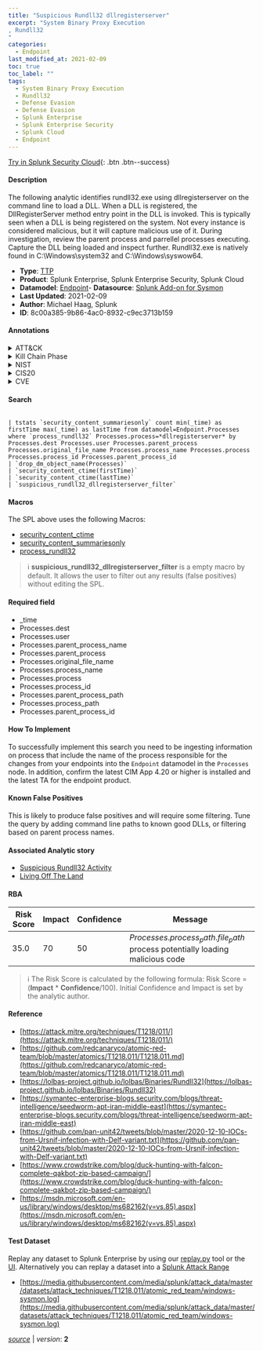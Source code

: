 ```yaml
---
title: "Suspicious Rundll32 dllregisterserver"
excerpt: "System Binary Proxy Execution
, Rundll32
"
categories:
  - Endpoint
last_modified_at: 2021-02-09
toc: true
toc_label: ""
tags:
  - System Binary Proxy Execution
  - Rundll32
  - Defense Evasion
  - Defense Evasion
  - Splunk Enterprise
  - Splunk Enterprise Security
  - Splunk Cloud
  - Endpoint
---
```




[Try in Splunk Security Cloud](https://www.splunk.com/en_us/products/cyber-security.html){: .btn .btn--success}

#### Description

The following analytic identifies rundll32.exe using dllregisterserver on the command line to load a DLL. When a DLL is registered, the DllRegisterServer method entry point in the DLL is invoked. This is typically seen when a DLL is being registered on the system. Not every instance is considered malicious, but it will capture malicious use of it. During investigation, review the parent process and parrellel processes executing. Capture the DLL being loaded and inspect further. Rundll32.exe is natively found in C:\Windows\system32 and C:\Windows\syswow64.

- **Type**: [TTP](https://github.com/splunk/security_content/wiki/Detection-Analytic-Types)
- **Product**: Splunk Enterprise, Splunk Enterprise Security, Splunk Cloud
- **Datamodel**: [Endpoint](https://docs.splunk.com/Documentation/CIM/latest/User/Endpoint)- **Datasource**: [Splunk Add-on for Sysmon](https://splunkbase.splunk.com/app/5709)
- **Last Updated**: 2021-02-09
- **Author**: Michael Haag, Splunk
- **ID**: 8c00a385-9b86-4ac0-8932-c9ec3713b159


#### Annotations

<details>
  <summary>ATT&CK</summary>

<div markdown="1">


| ID             | Technique        |  Tactic             |
| -------------- | ---------------- |-------------------- |
| [T1218](https://attack.mitre.org/techniques/T1218/) | System Binary Proxy Execution | Defense Evasion |

| [T1218.011](https://attack.mitre.org/techniques/T1218/011/) | Rundll32 | Defense Evasion |

</div>
</details>


<details>
  <summary>Kill Chain Phase</summary>

<div markdown="1">

* Actions on Objectives


</div>
</details>


<details>
  <summary>NIST</summary>

<div markdown="1">

* PR.PT
* DE.CM



</div>
</details>

<details>
  <summary>CIS20</summary>

<div markdown="1">

* CIS 8



</div>
</details>

<details>
  <summary>CVE</summary>

<div markdown="1">


</div>
</details>

#### Search 

```

| tstats `security_content_summariesonly` count min(_time) as firstTime max(_time) as lastTime from datamodel=Endpoint.Processes where `process_rundll32` Processes.process=*dllregisterserver* by Processes.dest Processes.user Processes.parent_process Processes.original_file_name Processes.process_name Processes.process Processes.process_id Processes.parent_process_id 
| `drop_dm_object_name(Processes)` 
| `security_content_ctime(firstTime)` 
| `security_content_ctime(lastTime)` 
| `suspicious_rundll32_dllregisterserver_filter`
```

#### Macros
The SPL above uses the following Macros:
* [security_content_ctime](https://github.com/splunk/security_content/blob/develop/macros/security_content_ctime.yml)
* [security_content_summariesonly](https://github.com/splunk/security_content/blob/develop/macros/security_content_summariesonly.yml)
* [process_rundll32](https://github.com/splunk/security_content/blob/develop/macros/process_rundll32.yml)

> :information_source:
> **suspicious_rundll32_dllregisterserver_filter** is a empty macro by default. It allows the user to filter out any results (false positives) without editing the SPL.

#### Required field
* _time
* Processes.dest
* Processes.user
* Processes.parent_process_name
* Processes.parent_process
* Processes.original_file_name
* Processes.process_name
* Processes.process
* Processes.process_id
* Processes.parent_process_path
* Processes.process_path
* Processes.parent_process_id


#### How To Implement
To successfully implement this search you need to be ingesting information on process that include the name of the process responsible for the changes from your endpoints into the `Endpoint` datamodel in the `Processes` node. In addition, confirm the latest CIM App 4.20 or higher is installed and the latest TA for the endpoint product.

#### Known False Positives
This is likely to produce false positives and will require some filtering. Tune the query by adding command line paths to known good DLLs, or filtering based on parent process names.

#### Associated Analytic story
* [Suspicious Rundll32 Activity](/stories/suspicious_rundll32_activity)
* [Living Off The Land](/stories/living_off_the_land)




#### RBA

| Risk Score  | Impact      | Confidence   | Message      |
| ----------- | ----------- |--------------|--------------|
| 35.0 | 70 | 50 | $Processes.process_path.file_path$ process potentially loading malicious code |


> :information_source:
> The Risk Score is calculated by the following formula: Risk Score = (**Impact** * **Confidence**/100). Initial Confidence and Impact is set by the analytic author. 

#### Reference

* [https://attack.mitre.org/techniques/T1218/011/](https://attack.mitre.org/techniques/T1218/011/)
* [https://github.com/redcanaryco/atomic-red-team/blob/master/atomics/T1218.011/T1218.011.md](https://github.com/redcanaryco/atomic-red-team/blob/master/atomics/T1218.011/T1218.011.md)
* [https://lolbas-project.github.io/lolbas/Binaries/Rundll32](https://lolbas-project.github.io/lolbas/Binaries/Rundll32)
* [https://symantec-enterprise-blogs.security.com/blogs/threat-intelligence/seedworm-apt-iran-middle-east](https://symantec-enterprise-blogs.security.com/blogs/threat-intelligence/seedworm-apt-iran-middle-east)
* [https://github.com/pan-unit42/tweets/blob/master/2020-12-10-IOCs-from-Ursnif-infection-with-Delf-variant.txt](https://github.com/pan-unit42/tweets/blob/master/2020-12-10-IOCs-from-Ursnif-infection-with-Delf-variant.txt)
* [https://www.crowdstrike.com/blog/duck-hunting-with-falcon-complete-qakbot-zip-based-campaign/](https://www.crowdstrike.com/blog/duck-hunting-with-falcon-complete-qakbot-zip-based-campaign/)
* [https://msdn.microsoft.com/en-us/library/windows/desktop/ms682162(v=vs.85).aspx](https://msdn.microsoft.com/en-us/library/windows/desktop/ms682162(v=vs.85).aspx)



#### Test Dataset
Replay any dataset to Splunk Enterprise by using our [replay.py](https://github.com/splunk/attack_data#using-replaypy) tool or the [UI](https://github.com/splunk/attack_data#using-ui).
Alternatively you can replay a dataset into a [Splunk Attack Range](https://github.com/splunk/attack_range#replay-dumps-into-attack-range-splunk-server)


* [https://media.githubusercontent.com/media/splunk/attack_data/master/datasets/attack_techniques/T1218.011/atomic_red_team/windows-sysmon.log](https://media.githubusercontent.com/media/splunk/attack_data/master/datasets/attack_techniques/T1218.011/atomic_red_team/windows-sysmon.log)



[*source*](https://github.com/splunk/security_content/tree/develop/detections/endpoint/suspicious_rundll32_dllregisterserver.yml) \| *version*: **2**